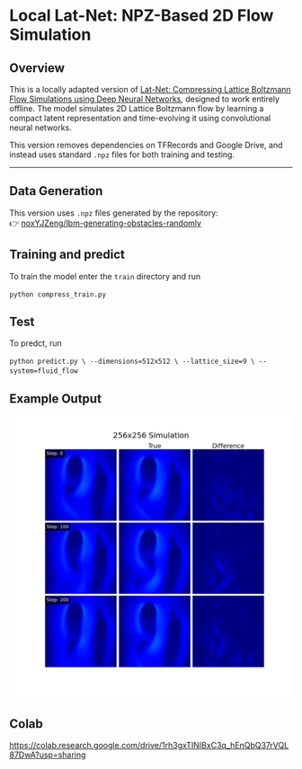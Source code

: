 # Local Lat-Net: NPZ-Based 2D Flow Simulation

## Overview

This is a locally adapted version of [Lat-Net: Compressing Lattice Boltzmann Flow Simulations using Deep Neural Networks](https://arxiv.org/abs/1705.09036), designed to work entirely offline. The model simulates 2D Lattice Boltzmann flow by learning a compact latent representation and time-evolving it using convolutional neural networks.

This version removes dependencies on TFRecords and Google Drive, and instead uses standard `.npz` files for both training and testing.

---

## Data Generation

This version uses `.npz` files generated by the repository:  
👉 [noxYJZeng/lbm-generating-obstacles-randomly](https://github.com/noxYJZeng/lbm-generating-obstacles-randomly)

## Training and predict
To train the model enter the `train` directory and run

`
python compress_train.py
`
## Test

To predct, run

`
python predict.py \
  --dimensions=512x512 \
  --lattice_size=9 \
  --system=fluid_flow
`

## Example Output

![output](256x256_flow_image.png)

## Colab 

https://colab.research.google.com/drive/1rh3gxTINIBxC3q_hEnQbQ37rVQL87DwA?usp=sharing
